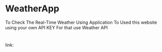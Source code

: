 # WeatherApp
To Check The Real-Time Weather Using Application
To Used this website using your own API KEY
For that use Weather API
#
link: 
